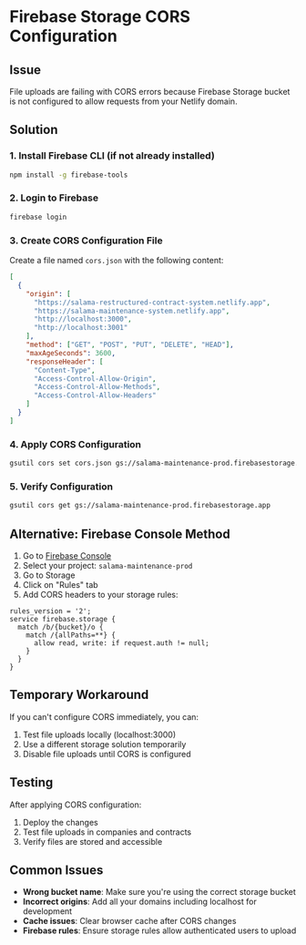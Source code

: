 # Firebase Storage CORS Configuration

## Issue
File uploads are failing with CORS errors because Firebase Storage bucket is not configured to allow requests from your Netlify domain.

## Solution

### 1. Install Firebase CLI (if not already installed)
```bash
npm install -g firebase-tools
```

### 2. Login to Firebase
```bash
firebase login
```

### 3. Create CORS Configuration File
Create a file named `cors.json` with the following content:

```json
[
  {
    "origin": [
      "https://salama-restructured-contract-system.netlify.app",
      "https://salama-maintenance-system.netlify.app",
      "http://localhost:3000",
      "http://localhost:3001"
    ],
    "method": ["GET", "POST", "PUT", "DELETE", "HEAD"],
    "maxAgeSeconds": 3600,
    "responseHeader": [
      "Content-Type",
      "Access-Control-Allow-Origin",
      "Access-Control-Allow-Methods",
      "Access-Control-Allow-Headers"
    ]
  }
]
```

### 4. Apply CORS Configuration
```bash
gsutil cors set cors.json gs://salama-maintenance-prod.firebasestorage.app
```

### 5. Verify Configuration
```bash
gsutil cors get gs://salama-maintenance-prod.firebasestorage.app
```

## Alternative: Firebase Console Method

1. Go to [Firebase Console](https://console.firebase.google.com/)
2. Select your project: `salama-maintenance-prod`
3. Go to Storage
4. Click on "Rules" tab
5. Add CORS headers to your storage rules:

```
rules_version = '2';
service firebase.storage {
  match /b/{bucket}/o {
    match /{allPaths=**} {
      allow read, write: if request.auth != null;
    }
  }
}
```

## Temporary Workaround

If you can't configure CORS immediately, you can:

1. Test file uploads locally (localhost:3000)
2. Use a different storage solution temporarily
3. Disable file uploads until CORS is configured

## Testing

After applying CORS configuration:

1. Deploy the changes
2. Test file uploads in companies and contracts
3. Verify files are stored and accessible

## Common Issues

- **Wrong bucket name**: Make sure you're using the correct storage bucket
- **Incorrect origins**: Add all your domains including localhost for development
- **Cache issues**: Clear browser cache after CORS changes
- **Firebase rules**: Ensure storage rules allow authenticated users to upload 